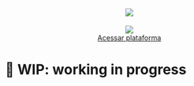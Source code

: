 <h1 align="center">
  <img src="https://imgur.com/aGqUvhj.png">
</h1>

<div align="center">
  <img src="https://i.imgur.com/80W7Adk.png">
</div>

<div align="center">
  <a href="https://portal-casaverde.web.app/">Acessar plataforma</a>
</div>

# 🚧 WIP: working in progress

<!--
# 📑 Index

- [Sobre o projeto](#-projeto)
- [Tecnologias utilizadas](#-tecnologias-utilizadas)
- [Como baixar o projeto](#-como-baixar-o-projeto)

---
## 💻 Projeto

O **notas** é uma plataforma simples e prática para fazer anotações. Com o **notas**, você criar uma conta ou fazer login utilizando suas contas do Google ou através de um e-mail e senha. Após o login, você pode criar, editar e excluir anotações.

Os dados gerados são armazenadas no Firestore. A interface do **notas** é desenvolvida com o auxílio do Tailwind CSS, que facilita a criação de estilos responsivos e personalizados. Além disso, também foi utilizado o Storybook para construir e testar componentes de forma isolada, garantindo a reutilização e manutenção eficiente do código.

---

## 🚀 Tecnologias utilizadas

O projeto foi desenvolvido utilizando as seguintes tecnologias

- [ReactJS - v18.2.0](https://react.dev/)
- [TypeScript - v5.0.2](https://www.typescriptlang.org/)
- [Styled Components - v6.0.3](https://styled-components.com/)
- [Node - v18.12.1](https://nodejs.org/en/)
- [React router - v6.13.0](https://reactrouter.com/)
- [Prettier](https://prettier.io/)
- [NPM - v8.19.2](https://www.npmjs.com/)

---

## 📂 Como baixar o projeto

```bash

  # Clonar o repositório
  $ git clone https://github.com/aliceribeiro/casa-verde.git

  # Entrar no diretório
  $ cd notes

  # Instalar as dependências
  $ npm install

  # Iniciar o projeto
  $ npm run dev
```

---

Desenvolvido por Alice Ribeiro ✌🏼 -->

